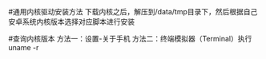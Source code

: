 #通用内核驱动安装方法
下载内核之后，解压到/data/tmp目录下，然后根据自己安卓系统内核版本选择对应脚本进行安装

#查询内核版本
方法一：设置-关于手机
方法二：终端模拟器（Terminal）执行uname -r